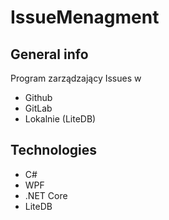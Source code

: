 # IssueMenagment
## General info
Program zarządzający Issues w  
* Github
* GitLab
* Lokalnie (LiteDB)
## Technologies
* C#
* WPF
* .NET Core
* LiteDB
